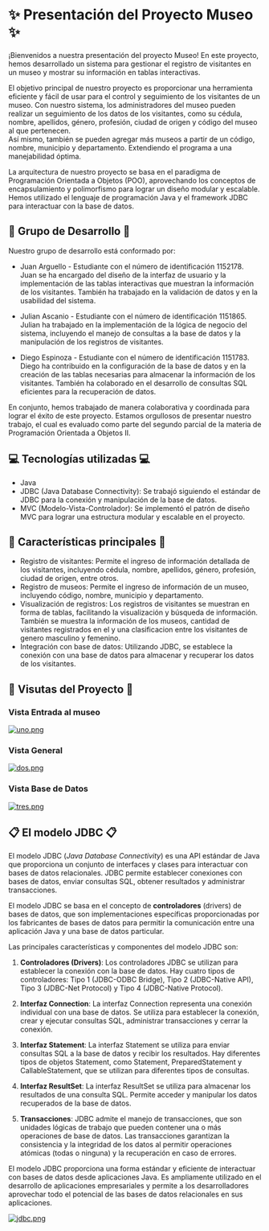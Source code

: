 # ✨ Presentación del Proyecto Museo ✨

¡Bienvenidos a nuestra presentación del proyecto Museo! En este proyecto, hemos desarrollado un sistema para gestionar el registro de visitantes en un museo y mostrar su información en tablas interactivas.

El objetivo principal de nuestro proyecto es proporcionar una herramienta eficiente y fácil de usar para el control y seguimiento de los visitantes de un museo. Con nuestro sistema, los administradores del museo pueden realizar un seguimiento de los datos de los visitantes, como su cédula, nombre, apellidos, género, profesión, ciudad de origen y código del museo al que pertenecen.  
Así mismo, también se pueden agregar más museos a partir de un código, nombre, municipio y departamento. Extendiendo el programa a una manejabilidad óptima.  

La arquitectura de nuestro proyecto se basa en el paradigma de Programación Orientada a Objetos (POO), aprovechando los conceptos de encapsulamiento y polimorfismo para lograr un diseño modular y escalable. Hemos utilizado el lenguaje de programación Java y el framework JDBC para interactuar con la base de datos.  

## 🤝 Grupo de Desarrollo 🤝

Nuestro grupo de desarrollo está conformado por:

- Juan Arguello - Estudiante con el número de identificación 1152178. Juan se ha encargado del diseño de la interfaz de usuario y la implementación de las tablas interactivas que muestran la información de los visitantes. También ha trabajado en la validación de datos y en la usabilidad del sistema. 

- Julian Ascanio - Estudiante con el número de identificación 1151865. Julian ha trabajado en la implementación de la lógica de negocio del sistema, incluyendo el manejo de consultas a la base de datos y la manipulación de los registros de visitantes.

- Diego Espinoza - Estudiante con el número de identificación 1151783. Diego ha contribuido en la configuración de la base de datos y en la creación de las tablas necesarias para almacenar la información de los visitantes. También ha colaborado en el desarrollo de consultas SQL eficientes para la recuperación de datos.

En conjunto, hemos trabajado de manera colaborativa y coordinada para lograr el éxito de este proyecto. Estamos orgullosos de presentar nuestro trabajo, el cual es evaluado como parte del segundo parcial de la materia de Programación Orientada a Objetos II.

## 💻 Tecnologías utilizadas 💻

- Java
- JDBC (Java Database Connectivity): Se trabajó siguiendo el estándar de JDBC para la conexión y manipulación de la base de datos.
- MVC (Modelo-Vista-Controlador): Se implementó el patrón de diseño MVC para lograr una estructura modular y escalable en el proyecto.  
  
## 📌 Características principales 📌

- Registro de visitantes: Permite el ingreso de información detallada de los visitantes, incluyendo cédula, nombre, apellidos, género, profesión, ciudad de origen, entre otros.  
- Registro de museos: Permite el ingreso de información de un museo, incluyendo código, nombre, municipio y departamento.    
- Visualización de registros: Los registros de visitantes se muestran en forma de tablas, facilitando la visualización y búsqueda de información. También se muestra la información de los museos, cantidad de visitantes registrados en el y una clasificacion entre los visitantes de genero masculino y femenino.  
- Integración con base de datos: Utilizando JDBC, se establece la conexión con una base de datos para almacenar y recuperar los datos de los visitantes.  

## 👀 Visutas del Proyecto 👀 
### Vista Entrada al museo
[![uno.png](https://i.postimg.cc/6QJbJj0Z/uno.png)](https://postimg.cc/LJD3jVG4)  

### Vista General  
[![dos.png](https://i.postimg.cc/HLm1m44r/dos.png)](https://postimg.cc/gxgTqh7p)  

### Vista Base de Datos  
[![tres.png](https://i.postimg.cc/t4NpYMg3/tres.png)](https://postimg.cc/K1jdWQBj)

## 📋 El modelo JDBC 📋

El modelo JDBC (*Java Database Connectivity*) es una API estándar de Java que proporciona un conjunto de interfaces y clases para interactuar con bases de datos relacionales. JDBC permite establecer conexiones con bases de datos, enviar consultas SQL, obtener resultados y administrar transacciones.

El modelo JDBC se basa en el concepto de **controladores** (drivers) de bases de datos, que son implementaciones específicas proporcionadas por los fabricantes de bases de datos para permitir la comunicación entre una aplicación Java y una base de datos particular.

Las principales características y componentes del modelo JDBC son:

1. **Controladores (Drivers)**: Los controladores JDBC se utilizan para establecer la conexión con la base de datos. Hay cuatro tipos de controladores: Tipo 1 (JDBC-ODBC Bridge), Tipo 2 (JDBC-Native API), Tipo 3 (JDBC-Net Protocol) y Tipo 4 (JDBC-Native Protocol).

2. **Interfaz Connection**: La interfaz Connection representa una conexión individual con una base de datos. Se utiliza para establecer la conexión, crear y ejecutar consultas SQL, administrar transacciones y cerrar la conexión.

3. **Interfaz Statement**: La interfaz Statement se utiliza para enviar consultas SQL a la base de datos y recibir los resultados. Hay diferentes tipos de objetos Statement, como Statement, PreparedStatement y CallableStatement, que se utilizan para diferentes tipos de consultas.

4. **Interfaz ResultSet**: La interfaz ResultSet se utiliza para almacenar los resultados de una consulta SQL. Permite acceder y manipular los datos recuperados de la base de datos.

5. **Transacciones**: JDBC admite el manejo de transacciones, que son unidades lógicas de trabajo que pueden contener una o más operaciones de base de datos. Las transacciones garantizan la consistencia y la integridad de los datos al permitir operaciones atómicas (todas o ninguna) y la recuperación en caso de errores.

El modelo JDBC proporciona una forma estándar y eficiente de interactuar con bases de datos desde aplicaciones Java. Es ampliamente utilizado en el desarrollo de aplicaciones empresariales y permite a los desarrolladores aprovechar todo el potencial de las bases de datos relacionales en sus aplicaciones.

[![jdbc.png](https://i.postimg.cc/qvmSPXFX/jdbc.png)](https://postimg.cc/0zwVmmPb)

